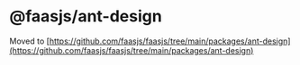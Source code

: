# @faasjs/ant-design

Moved to [https://github.com/faasjs/faasjs/tree/main/packages/ant-design](https://github.com/faasjs/faasjs/tree/main/packages/ant-design)
